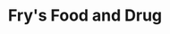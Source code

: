 ---
title: "Fry's Food and Drug"
url: /phoenix/frys-food-and-drug-west-peoria-avenue/
shop: supermarket
---